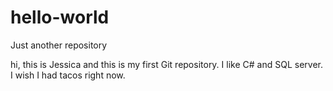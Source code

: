 # hello-world
Just another repository

hi, this is Jessica and this is my first Git repository. I like C# and SQL server.
I wish I had tacos right now.
